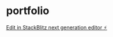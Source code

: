# portfolio

[Edit in StackBlitz next generation editor ⚡️](https://stackblitz.com/~/github.com/lpu0102/portfolio)